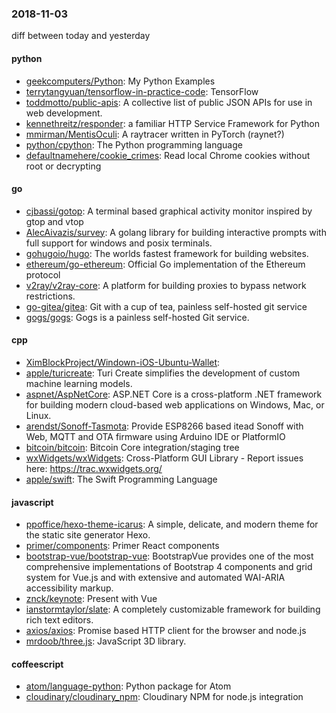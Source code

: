 ### 2018-11-03
diff between today and yesterday

#### python
* [geekcomputers/Python](https://github.com/geekcomputers/Python): My Python Examples
* [terrytangyuan/tensorflow-in-practice-code](https://github.com/terrytangyuan/tensorflow-in-practice-code): TensorFlow 
* [toddmotto/public-apis](https://github.com/toddmotto/public-apis): A collective list of public JSON APIs for use in web development.
* [kennethreitz/responder](https://github.com/kennethreitz/responder): a familiar HTTP Service Framework for Python
* [mmirman/MentisOculi](https://github.com/mmirman/MentisOculi): A raytracer written in PyTorch (raynet?)
* [python/cpython](https://github.com/python/cpython): The Python programming language
* [defaultnamehere/cookie_crimes](https://github.com/defaultnamehere/cookie_crimes): Read local Chrome cookies without root or decrypting

#### go
* [cjbassi/gotop](https://github.com/cjbassi/gotop): A terminal based graphical activity monitor inspired by gtop and vtop
* [AlecAivazis/survey](https://github.com/AlecAivazis/survey): A golang library for building interactive prompts with full support for windows and posix terminals.
* [gohugoio/hugo](https://github.com/gohugoio/hugo): The worlds fastest framework for building websites.
* [ethereum/go-ethereum](https://github.com/ethereum/go-ethereum): Official Go implementation of the Ethereum protocol
* [v2ray/v2ray-core](https://github.com/v2ray/v2ray-core): A platform for building proxies to bypass network restrictions.
* [go-gitea/gitea](https://github.com/go-gitea/gitea): Git with a cup of tea, painless self-hosted git service
* [gogs/gogs](https://github.com/gogs/gogs): Gogs is a painless self-hosted Git service.

#### cpp
* [XimBlockProject/Windown-iOS-Ubuntu-Wallet](https://github.com/XimBlockProject/Windown-iOS-Ubuntu-Wallet): 
* [apple/turicreate](https://github.com/apple/turicreate): Turi Create simplifies the development of custom machine learning models.
* [aspnet/AspNetCore](https://github.com/aspnet/AspNetCore): ASP.NET Core is a cross-platform .NET framework for building modern cloud-based web applications on Windows, Mac, or Linux.
* [arendst/Sonoff-Tasmota](https://github.com/arendst/Sonoff-Tasmota): Provide ESP8266 based itead Sonoff with Web, MQTT and OTA firmware using Arduino IDE or PlatformIO
* [bitcoin/bitcoin](https://github.com/bitcoin/bitcoin): Bitcoin Core integration/staging tree
* [wxWidgets/wxWidgets](https://github.com/wxWidgets/wxWidgets): Cross-Platform GUI Library - Report issues here: https://trac.wxwidgets.org/
* [apple/swift](https://github.com/apple/swift): The Swift Programming Language

#### javascript
* [ppoffice/hexo-theme-icarus](https://github.com/ppoffice/hexo-theme-icarus): A simple, delicate, and modern theme for the static site generator Hexo.
* [primer/components](https://github.com/primer/components): Primer React components
* [bootstrap-vue/bootstrap-vue](https://github.com/bootstrap-vue/bootstrap-vue): BootstrapVue provides one of the most comprehensive implementations of Bootstrap 4 components and grid system for Vue.js and with extensive and automated WAI-ARIA accessibility markup.
* [znck/keynote](https://github.com/znck/keynote): Present with Vue
* [ianstormtaylor/slate](https://github.com/ianstormtaylor/slate): A completely customizable framework for building rich text editors.
* [axios/axios](https://github.com/axios/axios): Promise based HTTP client for the browser and node.js
* [mrdoob/three.js](https://github.com/mrdoob/three.js): JavaScript 3D library.

#### coffeescript
* [atom/language-python](https://github.com/atom/language-python): Python package for Atom
* [cloudinary/cloudinary_npm](https://github.com/cloudinary/cloudinary_npm): Cloudinary NPM for node.js integration
